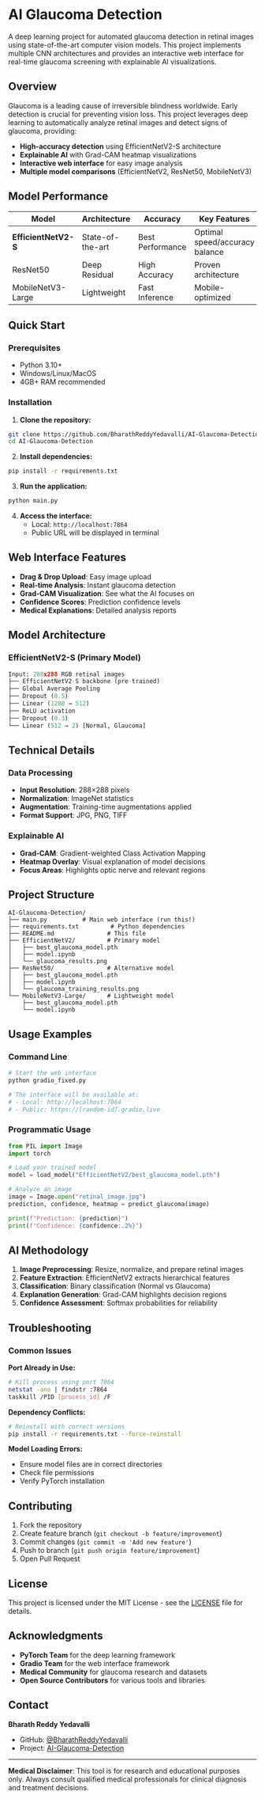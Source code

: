 # AI Glaucoma Detection

A deep learning project for automated glaucoma detection in retinal images using state-of-the-art computer vision models. This project implements multiple CNN architectures and provides an interactive web interface for real-time glaucoma screening with explainable AI visualizations.

## Overview

Glaucoma is a leading cause of irreversible blindness worldwide. Early detection is crucial for preventing vision loss. This project leverages deep learning to automatically analyze retinal images and detect signs of glaucoma, providing:

- **High-accuracy detection** using EfficientNetV2-S architecture
- **Explainable AI** with Grad-CAM heatmap visualizations
- **Interactive web interface** for easy image analysis
- **Multiple model comparisons** (EfficientNetV2, ResNet50, MobileNetV3)

## Model Performance

| Model | Architecture | Accuracy | Key Features |
|-------|-------------|----------|--------------|
| **EfficientNetV2-S**  | State-of-the-art | Best Performance | Optimal speed/accuracy balance |
| ResNet50 | Deep Residual | High Accuracy | Proven architecture |
| MobileNetV3-Large | Lightweight | Fast Inference | Mobile-optimized |

## Quick Start

### Prerequisites
- Python 3.10+
- Windows/Linux/MacOS
- 4GB+ RAM recommended

### Installation

1. **Clone the repository:**
```bash
git clone https://github.com/BharathReddyYedavalli/AI-Glaucoma-Detection.git
cd AI-Glaucoma-Detection
```

2. **Install dependencies:**
```bash
pip install -r requirements.txt
```

3. **Run the application:**
```bash
python main.py
```

4. **Access the interface:**
   - Local: `http://localhost:7864`
   - Public URL will be displayed in terminal

## Web Interface Features

- **Drag & Drop Upload**: Easy image upload
- **Real-time Analysis**: Instant glaucoma detection
- **Grad-CAM Visualization**: See what the AI focuses on
- **Confidence Scores**: Prediction confidence levels
- **Medical Explanations**: Detailed analysis reports

## Model Architecture

### EfficientNetV2-S (Primary Model)
```python
Input: 288x288 RGB retinal images
├── EfficientNetV2-S backbone (pre-trained)
├── Global Average Pooling
├── Dropout (0.5)
├── Linear (1280 → 512)
├── ReLU activation
├── Dropout (0.3)
└── Linear (512 → 2) [Normal, Glaucoma]
```

## Technical Details

### Data Processing
- **Input Resolution**: 288×288 pixels
- **Normalization**: ImageNet statistics
- **Augmentation**: Training-time augmentations applied
- **Format Support**: JPG, PNG, TIFF

### Explainable AI
- **Grad-CAM**: Gradient-weighted Class Activation Mapping
- **Heatmap Overlay**: Visual explanation of model decisions
- **Focus Areas**: Highlights optic nerve and relevant regions

## Project Structure

```
AI-Glaucoma-Detection/
├── main.py          # Main web interface (run this!)
├── requirements.txt         # Python dependencies
├── README.md               # This file
├── EfficientNetV2/         # Primary model
│   ├── best_glaucoma_model.pth
│   ├── model.ipynb
│   └── glaucoma_results.png
├── ResNet50/               # Alternative model
│   ├── best_glaucoma_model.pth
│   ├── model.ipynb
│   └── glaucoma_training_results.png
└── MobileNetV3-Large/      # Lightweight model
    ├── best_glaucoma_model.pth
    └── model.ipynb
```

## Usage Examples

### Command Line
```bash
# Start the web interface
python gradio_fixed.py

# The interface will be available at:
# - Local: http://localhost:7864
# - Public: https://[random-id].gradio.live
```

### Programmatic Usage
```python
from PIL import Image
import torch

# Load your trained model
model = load_model("EfficientNetV2/best_glaucoma_model.pth")

# Analyze an image
image = Image.open("retinal_image.jpg")
prediction, confidence, heatmap = predict_glaucoma(image)

print(f"Prediction: {prediction}")
print(f"Confidence: {confidence:.2%}")
```

## AI Methodology

1. **Image Preprocessing**: Resize, normalize, and prepare retinal images
2. **Feature Extraction**: EfficientNetV2 extracts hierarchical features
3. **Classification**: Binary classification (Normal vs Glaucoma)
4. **Explanation Generation**: Grad-CAM highlights decision regions
5. **Confidence Assessment**: Softmax probabilities for reliability

## Troubleshooting

### Common Issues

**Port Already in Use:**
```bash
# Kill process using port 7864
netstat -ano | findstr :7864
taskkill /PID [process_id] /F
```

**Dependency Conflicts:**
```bash
# Reinstall with correct versions
pip install -r requirements.txt --force-reinstall
```

**Model Loading Errors:**
- Ensure model files are in correct directories
- Check file permissions
- Verify PyTorch installation

## Contributing

1. Fork the repository
2. Create feature branch (`git checkout -b feature/improvement`)
3. Commit changes (`git commit -m 'Add new feature'`)
4. Push to branch (`git push origin feature/improvement`)
5. Open Pull Request

## License

This project is licensed under the MIT License - see the [LICENSE](LICENSE) file for details.

## Acknowledgments

- **PyTorch Team** for the deep learning framework
- **Gradio Team** for the web interface framework
- **Medical Community** for glaucoma research and datasets
- **Open Source Contributors** for various tools and libraries

## Contact

**Bharath Reddy Yedavalli**
- GitHub: [@BharathReddyYedavalli](https://github.com/BharathReddyYedavalli)
- Project: [AI-Glaucoma-Detection](https://github.com/BharathReddyYedavalli/AI-Glaucoma-Detection)

---

**Medical Disclaimer**: This tool is for research and educational purposes only. Always consult qualified medical professionals for clinical diagnosis and treatment decisions.